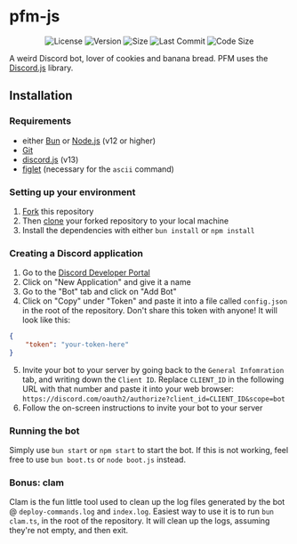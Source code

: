 # pfm-js
<p align="center">
 <img src="https://img.shields.io/github/license/StrawberryMaster/pfm-js?style=for-the-badge" alt="License">
 <img src="https://img.shields.io/github/package-json/v/StrawberryMaster/pfm-js?style=for-the-badge" alt="Version">
 <img src="https://img.shields.io/github/repo-size/StrawberryMaster/pfm-js?style=for-the-badge" alt="Size">
 <img src="https://img.shields.io/github/last-commit/StrawberryMaster/pfm-js?style=for-the-badge" alt="Last Commit">
 <img src="https://img.shields.io/github/languages/code-size/StrawberryMaster/pfm-js?style=for-the-badge" alt="Code Size">
</p>

A weird Discord bot, lover of cookies and banana bread. PFM uses the [Discord.js](https://discord.js.org) library.

## Installation
### Requirements
- either [Bun](https://bun.sh) or [Node.js](https://nodejs.org/en/) (v12 or higher)
- [Git](https://git-scm.com/)
- [discord.js](https://discord.js.org) (v13)
- [figlet](https://www.npmjs.com/package/figlet) (necessary for the `ascii` command)

### Setting up your environment
1. [Fork](https://guides.github.com/activities/forking/#fork) this repository
2. Then [clone](https://guides.github.com/activities/forking/#clone) your forked repository to your local machine
3. Install the dependencies with either `bun install` or `npm install`

### Creating a Discord application
1. Go to the [Discord Developer Portal](https://discord.com/developers/applications)
2. Click on "New Application" and give it a name
3. Go to the "Bot" tab and click on "Add Bot"
4. Click on "Copy" under "Token" and paste it into a file called `config.json` in the root of the repository. Don't share this token with anyone! It will look like this:
```json
{
    "token": "your-token-here"
}
```
5. Invite your bot to your server by going back to the `General Infomration` tab, and writing down the `Client ID`. Replace `CLIENT_ID` in the following URL with that number and paste it into your web browser:   
`https://discord.com/oauth2/authorize?client_id=CLIENT_ID&scope=bot`
6. Follow the on-screen instructions to invite your bot to your server

### Running the bot
Simply use `bun start` or `npm start` to start the bot. If this is not working, feel free to use `bun boot.ts` or `node boot.js` instead.

### Bonus: clam
Clam is the fun little tool used to clean up the log files generated by the bot @ `deploy-commands.log` and `index.log`. Easiest way to use it is to run `bun clam.ts`, in the root of the repository. It will clean up the logs, assuming they're not empty, and then exit.